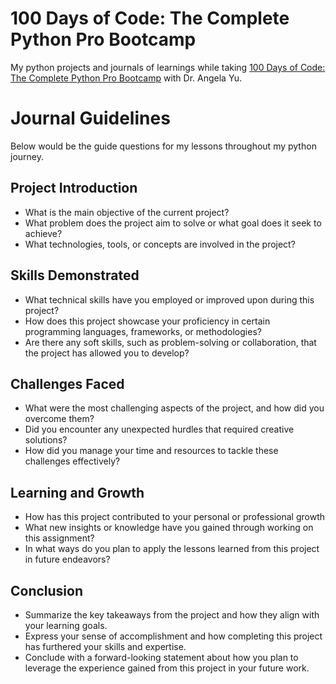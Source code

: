 # 100 Days of Code: The Complete Python Pro Bootcamp
My python projects and journals of learnings while taking [100 Days of Code: The Complete Python Pro Bootcamp](https://www.udemy.com/course/100-days-of-code/) with Dr. Angela Yu.


# Journal Guidelines
Below would be the guide questions for my lessons throughout my python journey.

## Project Introduction 
- What is the main objective of the current project? 
- What problem does the project aim to solve or what goal does it seek to achieve? 
- What technologies, tools, or concepts are involved in the project?

## Skills Demonstrated
- What technical skills have you employed or improved upon during this project?
- How does this project showcase your proficiency in certain programming languages, frameworks, or methodologies?
- Are there any soft skills, such as problem-solving or collaboration, that the project has allowed you to develop?

## Challenges Faced
- What were the most challenging aspects of the project, and how did you overcome them?
- Did you encounter any unexpected hurdles that required creative solutions?
- How did you manage your time and resources to tackle these challenges effectively?

## Learning and Growth 
- How has this project contributed to your personal or professional growth
-  What new insights or knowledge have you gained through working on this assignment?
- In what ways do you plan to apply the lessons learned from this project in future endeavors?

## Conclusion
- Summarize the key takeaways from the project and how they align with your learning goals.
- Express your sense of accomplishment and how completing this project has furthered your skills and expertise.
- Conclude with a forward-looking statement about how you plan to leverage the experience gained from this project in your future work.